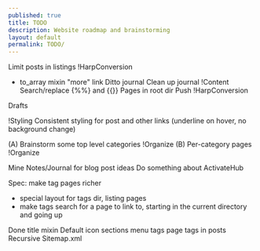 ```yaml
---
published: true
title: TODO
description: Website roadmap and brainstorming
layout: default
permalink: TODO/
---
```


Limit posts in listings !HarpConversion
 - to_array mixin
"more" link
Ditto journal
Clean up journal !Content
Search/replace {%%} and {{}} Pages in root dir
Push !HarpConversion

Drafts

!Styling
Consistent styling for post and other links (underline on hover, no background change)

(A) Brainstorm some top level categories !Organize
(B) Per-category pages !Organize

Mine Notes/Journal for blog post ideas
Do something about ActivateHub

Spec: make tag pages richer

 - special layout for tags dir, listing pages
 - make tags search for a page to link to, starting in the current directory and going up
 

Done
title mixin
Default icon
sections menu
tags page
tags in posts
Recursive Sitemap.xml

